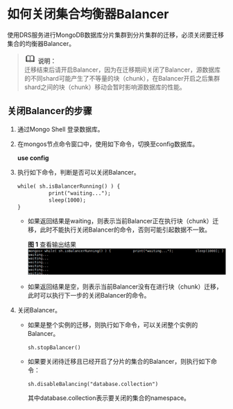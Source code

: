 # 如何关闭集合均衡器Balancer<a name="drs_16_0001"></a>

使用DRS服务进行MongoDB数据库分片集群到分片集群的迁移，必须关闭要迁移集合的均衡器Balancer。

>![](public_sys-resources/icon-note.gif) **说明：**   
>迁移结束后请开启Balancer，因为在迁移期间关闭了Balancer，源数据库的不同shard可能产生了不等量的块（chunk），在Balancer开启之后集群shard之间的块（chunk）移动会暂时影响源数据库的性能。  

## 关闭Balancer的步骤<a name="section175407531019"></a>

1.  通过Mongo Shell 登录数据库。
2.  在mongos节点命令窗口中，使用如下命令，切换至config数据库。

    **use config**

3.  执行如下命令，判断是否可以关闭Balancer。

    ```
    while( sh.isBalancerRunning() ) {      
              print("waiting...");           
              sleep(1000);
    }
    ```

    -   如果返回结果是waiting，则表示当前Balancer正在执行块（chunk）迁移，此时不能执行关闭Balancer的命令，否则可能引起数据不一致。

        **图 1**  查看输出结果<a name="fig045416443205"></a>  
        ![](figures/查看输出结果.png "查看输出结果")

    -   如果返回结果是空，则表示当前Balancer没有在进行块（chunk）迁移，此时可以执行下一步的关闭Balancer的命令。

4.  关闭Balancer。
    -   如果是整个实例的迁移，则执行如下命令，可以关闭整个实例的Balancer。

        ```
        sh.stopBalancer()
        ```

    -   如果要关闭待迁移且已经开启了分片的集合的Balancer，则执行如下命令：

        ```
        sh.disableBalancing("database.collection")
        ```

        其中database.collection表示要关闭的集合的namespace。



